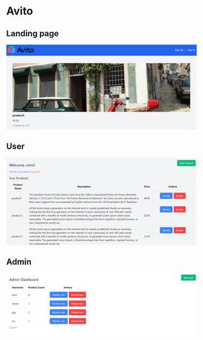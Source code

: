 # Avito
## Landing page
![](/index.png)
## User 
![](/user_dashboard.png)
## Admin
![](/admin_dashboard.png)

